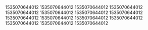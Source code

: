 1535070644012
1535070644012
1535070644012
1535070644012
1535070644012
1535070644012
1535070644012
1535070644012
1535070644012
1535070644012
1535070644012
1535070644012
1535070644012
1535070644012
1535070644012